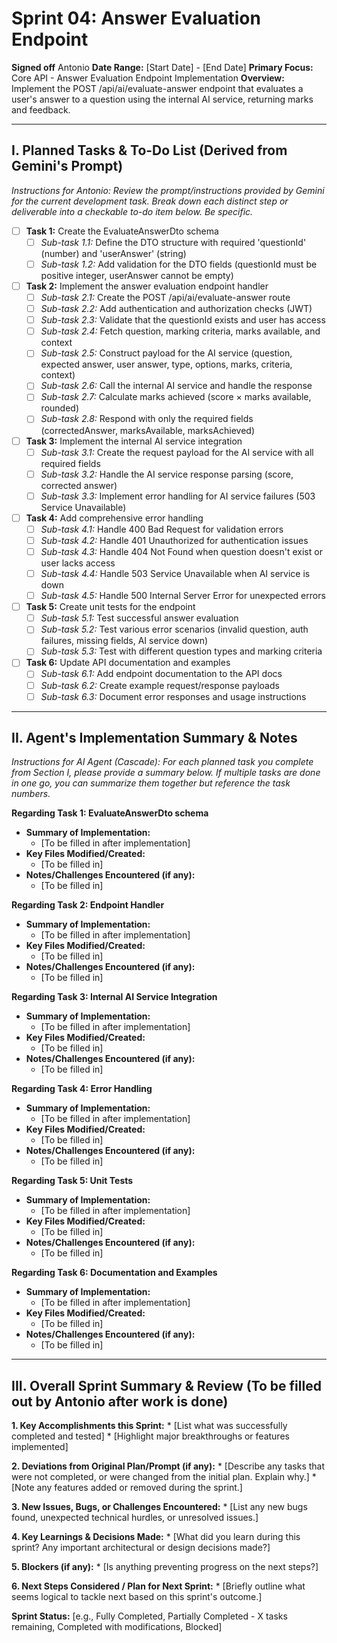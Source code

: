 # Sprint 04: Answer Evaluation Endpoint

**Signed off** Antonio
**Date Range:** [Start Date] - [End Date]
**Primary Focus:** Core API - Answer Evaluation Endpoint Implementation
**Overview:** Implement the POST /api/ai/evaluate-answer endpoint that evaluates a user's answer to a question using the internal AI service, returning marks and feedback.

---

## I. Planned Tasks & To-Do List (Derived from Gemini's Prompt)

*Instructions for Antonio: Review the prompt/instructions provided by Gemini for the current development task. Break down each distinct step or deliverable into a checkable to-do item below. Be specific.*

- [ ] **Task 1:** Create the EvaluateAnswerDto schema
    - [ ] *Sub-task 1.1:* Define the DTO structure with required 'questionId' (number) and 'userAnswer' (string)
    - [ ] *Sub-task 1.2:* Add validation for the DTO fields (questionId must be positive integer, userAnswer cannot be empty)
- [ ] **Task 2:** Implement the answer evaluation endpoint handler
    - [ ] *Sub-task 2.1:* Create the POST /api/ai/evaluate-answer route
    - [ ] *Sub-task 2.2:* Add authentication and authorization checks (JWT)
    - [ ] *Sub-task 2.3:* Validate that the questionId exists and user has access
    - [ ] *Sub-task 2.4:* Fetch question, marking criteria, marks available, and context
    - [ ] *Sub-task 2.5:* Construct payload for the AI service (question, expected answer, user answer, type, options, marks, criteria, context)
    - [ ] *Sub-task 2.6:* Call the internal AI service and handle the response
    - [ ] *Sub-task 2.7:* Calculate marks achieved (score × marks available, rounded)
    - [ ] *Sub-task 2.8:* Respond with only the required fields (correctedAnswer, marksAvailable, marksAchieved)
- [ ] **Task 3:** Implement the internal AI service integration
    - [ ] *Sub-task 3.1:* Create the request payload for the AI service with all required fields
    - [ ] *Sub-task 3.2:* Handle the AI service response parsing (score, corrected answer)
    - [ ] *Sub-task 3.3:* Implement error handling for AI service failures (503 Service Unavailable)
- [ ] **Task 4:** Add comprehensive error handling
    - [ ] *Sub-task 4.1:* Handle 400 Bad Request for validation errors
    - [ ] *Sub-task 4.2:* Handle 401 Unauthorized for authentication issues
    - [ ] *Sub-task 4.3:* Handle 404 Not Found when question doesn't exist or user lacks access
    - [ ] *Sub-task 4.4:* Handle 503 Service Unavailable when AI service is down
    - [ ] *Sub-task 4.5:* Handle 500 Internal Server Error for unexpected errors
- [ ] **Task 5:** Create unit tests for the endpoint
    - [ ] *Sub-task 5.1:* Test successful answer evaluation
    - [ ] *Sub-task 5.2:* Test various error scenarios (invalid question, auth failures, missing fields, AI service down)
    - [ ] *Sub-task 5.3:* Test with different question types and marking criteria
- [ ] **Task 6:** Update API documentation and examples
    - [ ] *Sub-task 6.1:* Add endpoint documentation to the API docs
    - [ ] *Sub-task 6.2:* Create example request/response payloads
    - [ ] *Sub-task 6.3:* Document error responses and usage instructions

---

## II. Agent's Implementation Summary & Notes

*Instructions for AI Agent (Cascade): For each planned task you complete from Section I, please provide a summary below. If multiple tasks are done in one go, you can summarize them together but reference the task numbers.*

**Regarding Task 1: EvaluateAnswerDto schema**
* **Summary of Implementation:**
    * [To be filled in after implementation]
* **Key Files Modified/Created:**
    * [To be filled in]
* **Notes/Challenges Encountered (if any):**
    * [To be filled in]

**Regarding Task 2: Endpoint Handler**
* **Summary of Implementation:**
    * [To be filled in after implementation]
* **Key Files Modified/Created:**
    * [To be filled in]
* **Notes/Challenges Encountered (if any):**
    * [To be filled in]

**Regarding Task 3: Internal AI Service Integration**
* **Summary of Implementation:**
    * [To be filled in after implementation]
* **Key Files Modified/Created:**
    * [To be filled in]
* **Notes/Challenges Encountered (if any):**
    * [To be filled in]

**Regarding Task 4: Error Handling**
* **Summary of Implementation:**
    * [To be filled in after implementation]
* **Key Files Modified/Created:**
    * [To be filled in]
* **Notes/Challenges Encountered (if any):**
    * [To be filled in]

**Regarding Task 5: Unit Tests**
* **Summary of Implementation:**
    * [To be filled in after implementation]
* **Key Files Modified/Created:**
    * [To be filled in]
* **Notes/Challenges Encountered (if any):**
    * [To be filled in]

**Regarding Task 6: Documentation and Examples**
* **Summary of Implementation:**
    * [To be filled in after implementation]
* **Key Files Modified/Created:**
    * [To be filled in]
* **Notes/Challenges Encountered (if any):**
    * [To be filled in]

---

## III. Overall Sprint Summary & Review (To be filled out by Antonio after work is done)

**1. Key Accomplishments this Sprint:**
    * [List what was successfully completed and tested]
    * [Highlight major breakthroughs or features implemented]

**2. Deviations from Original Plan/Prompt (if any):**
    * [Describe any tasks that were not completed, or were changed from the initial plan. Explain why.]
    * [Note any features added or removed during the sprint.]

**3. New Issues, Bugs, or Challenges Encountered:**
    * [List any new bugs found, unexpected technical hurdles, or unresolved issues.]

**4. Key Learnings & Decisions Made:**
    * [What did you learn during this sprint? Any important architectural or design decisions made?]

**5. Blockers (if any):**
    * [Is anything preventing progress on the next steps?]

**6. Next Steps Considered / Plan for Next Sprint:**
    * [Briefly outline what seems logical to tackle next based on this sprint's outcome.]

**Sprint Status:** [e.g., Fully Completed, Partially Completed - X tasks remaining, Completed with modifications, Blocked] 